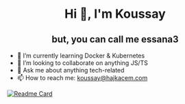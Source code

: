 <h1 align="center">Hi 👋, I'm Koussay</h1>
<h2 align="center">but, you can call me <strong>essana3</strong></h2>

- 🌱 I’m currently learning Docker & Kubernetes
- 👯 I’m looking to collaborate on anything JS/TS
- 💬 Ask me about anything tech-related
- 📫 How to reach me: <a href="mailto:koussay@hajkacem.com">koussay@hajkacem.com</a>

[![Readme Card](https://github-readme-stats.vercel.app/api?username=essana3&theme=tokyonight)](https://github.com/anuraghazra/github-readme-stats)
